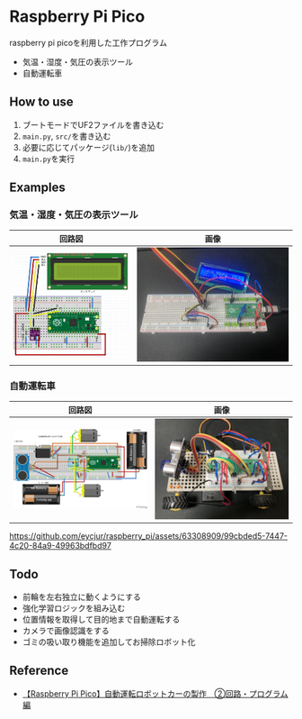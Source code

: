 # Raspberry Pi Pico
raspberry pi picoを利用した工作プログラム

- 気温・湿度・気圧の表示ツール
- 自動運転車

## How to use
1. ブートモードでUF2ファイルを書き込む
2. `main.py`, `src/`を書き込む
3. 必要に応じてパッケージ(`lib/`)を追加
4. `main.py`を実行

## Examples
### 気温・湿度・気圧の表示ツール
| 回路図 | 画像 |
| --- | --- |
| ![回路図](./examples/temperature_humidity_pressure/circuit.png) | ![画像](./examples/temperature_humidity_pressure/image.jpeg) |

### 自動運転車
| 回路図 | 画像 |
| --- | --- |
| ![回路図](./examples/robot_car/circuit.png) | ![画像](./examples/robot_car/image.jpeg) |

https://github.com/eycjur/raspberry_pi/assets/63308909/99cbded5-7447-4c20-84a9-49963bdfbd97

## Todo
- 前輪を左右独立に動くようにする
- 強化学習ロジックを組み込む
- 位置情報を取得して目的地まで自動運転する
- カメラで画像認識をする
- ゴミの吸い取り機能を追加してお掃除ロボット化

## Reference
- [【Raspberry Pi Pico】自動運転ロボットカーの製作　②回路・プログラム編](https://hellobreak.net/raspberry-pi-pico-auto-robot-car2/)
